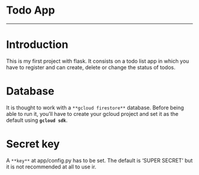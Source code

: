 # Todo App

---

# Introduction

This is my first project with flask. It consists on a todo list app in which you have to register and can create, delete or change the status of todos.

# Database

It is thought to work with a `**gcloud firestore**` database. Before being able to run it, you’ll have to create your gcloud project and set it as the default using **`gcloud sdk`**.

# Secret key

A `**key**` at app/config.py has to be set. The default is ‘SUPER SECRET’ but it is not recommended at all to use ir.